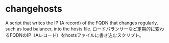 # changehosts
A script that writes the IP (A record) of the FQDN that changes regularly, such as load balancer, into the hosts file.
ロードバランサーなど定期的に変わるFQDNのIP（Aレコード）をhostsファイルに書き込むスクリプト。
